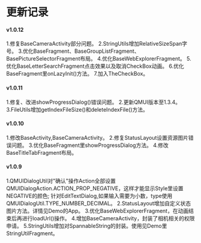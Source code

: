 # 更新记录
#### v1.0.12
1.修复BaseCameraActivity部分问题。
2.StringUtils增加RelativeSizeSpan字号。
3.优化BaseFragment、BaseGroupListFragment、BasePictureSelectorFragment布局。
4.优化BaseWebExplorerFragment。
5.优化BaseLetterSearchFragment点击效果以及取消CheckBox动画。
6.优化BaseFragment里onLazyInit()方法。
7.加入TheCheckBox。

#### v1.0.11
1.修复、改进showProgressDialog()错误问题。
2.更新QMUI版本至1.3.4。
3.FileUtils增加getIndexFileSize()和deleteIndexFile()方法。

#### v1.0.10
1.修改BaseActivity,BaseCameraActivity。
2.修复StatusLayout设置资源图片错误问题。
3.优化BaseFragment里showProgressDialog方法。
4.修改BaseTitleTabFragment布局。

#### v1.0.9

1.QMUIDialogUtil对"确认"操作Action全部设置QMUIDialogAction.ACTION_PROP_NEGATIVE，这样才能显示Style里设置NEGATIVE的颜色;
  针对EditTextDialog,如果输入需要为小数，type使用QMUIDialogUtil.TYPE_NUMBER_DECIMAL。
2.StatusLayout增加自定义状态图片方法。详情见Demo的App。
3.优化BaseWebExplorerFragment，在动画结束后再进行loadUrl()操作。
4.增加BaseCameraActivity，封装了相机相关的权限申请。
5.StringUtils增加对SpannableString的封装。使用见Demo里StringUtilFragment。